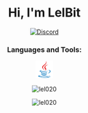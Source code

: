 <div align="center">
  <h1>Hi, I'm LelBit</h1>
</div>

<p align="center">
  <a href="https://discordapp.com/users/your_discord_id" target="_blank"><img alt="Discord" src="https://img.shields.io/badge/bobaguard%231001-%237289DA.svg?style=for-the-badge&logo=discord&logoColor=white"/></a>
</p>

<h3 align="center">Languages and Tools:</h3>
<p align="center"> 
  <a href="https://www.java.com" target="_blank"> 
    <img src="https://raw.githubusercontent.com/devicons/devicon/master/icons/java/java-original.svg" alt="java" width="40" height="40"/> 
  </a> 
</p>

<p align="center">
  <img src="https://github-readme-stats.vercel.app/api?username=lel020&show_icons=true&locale=en" alt="lel020" />
</p> 

<p align="center">
  <img src="https://github-readme-streak-stats.herokuapp.com/?user=lel020&" alt="lel020" />
</p>
